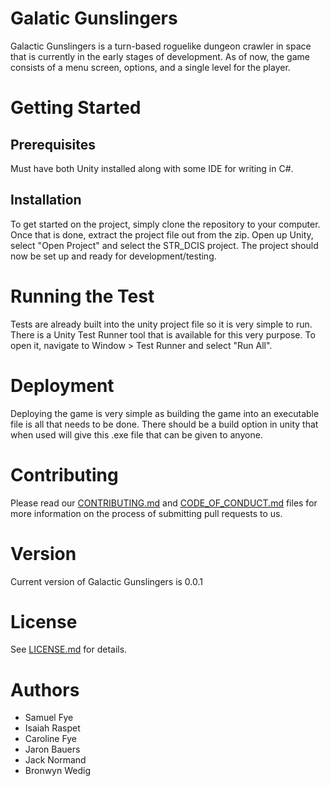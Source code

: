 # Galatic Gunslingers
Galactic Gunslingers is a turn-based roguelike dungeon crawler in space that is currently in the early stages of development. As of now, the game consists of a menu screen, options, and a single level for the player. 

# Getting Started
## Prerequisites
Must have both Unity installed along with some IDE for writing in C#.

## Installation
To get started on the project, simply clone the repository to your computer. Once that is done, extract the project file out from the zip. Open up Unity, select "Open Project" and select the STR_DCIS project. The project should now be set up and ready for development/testing. 

# Running the Test
Tests are already built into the unity project file so it is very simple to run. There is a Unity Test Runner tool that is available for this very purpose. To open it, navigate to Window > Test Runner and select "Run All". 

# Deployment
Deploying the game is very simple as building the game into an executable file is all that needs to be done. There should be a build option in unity that when used will give this .exe file that can be given to anyone. 

# Contributing
Please read our [CONTRIBUTING.md](CONTRIBUTING.md) and [CODE_OF_CONDUCT.md](CODE_OF_CONDUCT.md) files for more information on the process of submitting pull requests to us. 

# Version
Current version of Galactic Gunslingers is 0.0.1

# License
See [LICENSE.md](LICENSE.md) for details.

# Authors
* Samuel Fye
* Isaiah Raspet
* Caroline Fye
* Jaron Bauers
* Jack Normand
* Bronwyn Wedig
